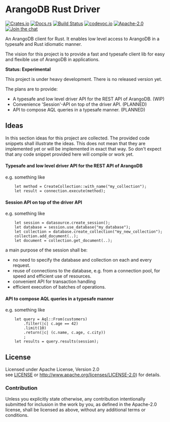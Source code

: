 
# ArangoDB Rust Driver

[![Crates.io][crb]][crl]
[![Docs.rs][dcb]][dcl]
[![Build Status][tcb]][tcl]
[![codevoc.io][cvb]][cvl]
[![Apache-2.0][lib]][lil]
[![Join the chat][gcb]][gcl]

[crb]: https://img.shields.io/crates/v/arangodb_client.svg?style=flat-square
[dcb]: https://docs.rs/arangodb_client/badge.svg
[tcb]: https://img.shields.io/travis/innoave/arangodb-rust-driver/master.svg?style=flat-square
[cvb]: https://img.shields.io/codecov/c/github/innoave/arangodb-rust-driver/master.svg?style=flat-square
[lib]: https://img.shields.io/badge/license-Apache%2D%2D2%2E0-blue.svg?style=flat-square
[gcb]: https://badges.gitter.im/innoave/general.svg?style=flat-square

[crl]: https://crates.io/crates/arangodb_client/
[dcl]: https://docs.rs/arangodb_client
[tcl]: https://travis-ci.org/innoave/arangodb-rust-driver/
[cvl]: https://codecov.io/github/innoave/arangodb-rust-driver?branch=master
[lil]: https://www.apache.org/licenses/LICENSE-2.0
[gcl]: https://gitter.im/innoave/arangodb_client

An ArangoDB client for Rust. It enables low level access to ArangoDB in a
typesafe and Rust idiomatic manner. 

<!--TODO uncomment this section once the first release has been published
[Documentation](https://docs.rs/arangodb_client)
-->

The vision for this project is to provide a fast and typesafe client lib for
easy and flexible use of ArangoDB in applications.  

**Status: Experimental**

This project is under heavy development. There is no released version yet.

The plans are to provide:

* A typesafe and low level driver API for the REST API of ArangoDB. (WIP)
* Convenience 'Session'-API on top of the driver API. (PLANNED)
* API to compose AQL queries in a typesafe manner. (PLANNED)

## Ideas

In this section ideas for this project are collected. The provided code
snippets shall illustrate the ideas. This does not mean that they are
implemented yet or will be implemented in exact that way. So don't
expect that any code snippet provided here will compile or work yet. 

#### Typesafe and low level driver API for the REST API of ArangoDB

e.g. something like

```
    let method = CreateCollection::with_name("my_collection");
    let result = connection.execute(method);
```

#### Session API on top of the driver API

e.g. something like

```
    let session = datasource.create_session();
    let database = session.use_database("my_database");
    let collection = database.create_collection("my_new_collection");
    collection.add_document(..);
    let document = collection.get_document(..);
```

a main purpose of the session shall be:
* no need to specify the database and collection on each and every request.
* reuse of connections to the database, e.g. from a connection pool, for
  speed and efficient use of resources.
* convenient API for transaction handling
* efficient execution of batches of operations.

#### API to compose AQL queries in a typesafe manner

e.g. something like

```
    let query = Aql::From(customers)
        .filter(|c| c.age == 42)
        .limit(10)
        .return(|c| (c.name, c.age, c.city))
        ;
    let results = query.results(session);
```


<!--TODO uncomment this section once the first release has been published
## Usage

Add this to your `Cargo.toml`:

```toml
[dependencies]
arangodb_client = "0.1"
```

And add this to your crate:

```rust
extern crate arangodb_client;
```

See the [client example](./examples/client.rs) for a working example.
-->

## License

Licensed under Apache License, Version 2.0<br/>
see [LICENSE](LICENSE) or http://www.apache.org/licenses/LICENSE-2.0) for details.

### Contribution

Unless you explicitly state otherwise, any contribution intentionally submitted
for inclusion in the work by you, as defined in the Apache-2.0 license, shall be licensed as above, without any
additional terms or conditions.
